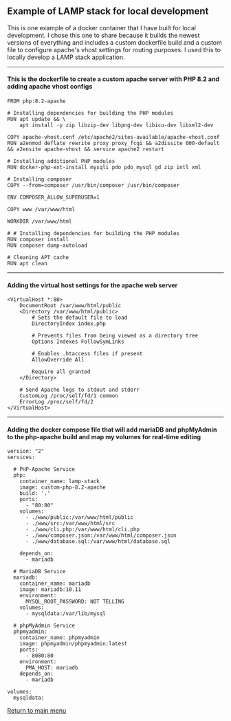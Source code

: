 ## Example of LAMP stack for local development

This is one example of a docker container that I have built for local development.  I chose this one to share because it builds the newest versions of everything and includes a custom dockerfile build and a custom file to configure apache's vhost settings for routing purposes.  I used this to locally develop a LAMP stack application.

---

#### This is the dockerfile to create a custom apache server with PHP 8.2 and adding apache vhost configs
```
FROM php:8.2-apache

# Installing dependencies for building the PHP modules
RUN apt update && \
    apt install -y zip libzip-dev libpng-dev libicu-dev libxml2-dev

COPY apache-vhost.conf /etc/apache2/sites-available/apache-vhost.conf
RUN a2enmod deflate rewrite proxy proxy_fcgi && a2dissite 000-default && a2ensite apache-vhost && service apache2 restart

# Installing additional PHP modules
RUN docker-php-ext-install mysqli pdo pdo_mysql gd zip intl xml

# Installing composer
COPY --from=composer /usr/bin/composer /usr/bin/composer

ENV COMPOSER_ALLOW_SUPERUSER=1

COPY www /var/www/html

WORKDIR /var/www/html

# # Installing dependencies for building the PHP modules
RUN composer install
RUN composer dump-autoload

# Cleaning APT cache
RUN apt clean
```
---
#### Adding the virtual host settings for the apache web server
```
<VirtualHost *:80>
    DocumentRoot /var/www/html/public
    <Directory /var/www/html/public>
        # Sets the default file to load
        DirectoryIndex index.php

        # Prevents files from being viewed as a directory tree
        Options Indexes FollowSymLinks

        # Enables .htaccess files if present
        AllowOverride All

        Require all granted
    </Directory>
    
    # Send Apache logs to stdout and stderr
    CustomLog /proc/self/fd/1 common
    ErrorLog /proc/self/fd/2
</VirtualHost>
```

---
#### Adding the docker compose file that will add mariaDB and phpMyAdmin to the php-apache build and map my volumes for real-time editing
```
version: "2"
services:

  # PHP-Apache Service
  php:
    container_name: lamp-stack
    image: custom-php-8.2-apache
    build: '.'
    ports:
      - "80:80"
    volumes:
      - ./www/public:/var/www/html/public
      - ./www/src:/var/www/html/src
      - ./www/cli.php:/var/www/html/cli.php
      - ./www/composer.json:/var/www/html/composer.json
      - ./www/database.sql:/var/www/html/database.sql

    depends_on:
      - mariadb

  # MariaDB Service
  mariadb:
    container_name: mariadb
    image: mariadb:10.11
    environment:
      MYSQL_ROOT_PASSWORD: NOT TELLING
    volumes:
      - mysqldata:/var/lib/mysql

  # phpMyAdmin Service
  phpmyadmin:
    container_name: phpmyadmin
    image: phpmyadmin/phpmyadmin:latest
    ports:
      - 8080:80
    environment:
      PMA_HOST: mariadb
    depends_on:
      - mariadb

volumes:
  mysqldata:
```

[Return to main menu](../README.md)